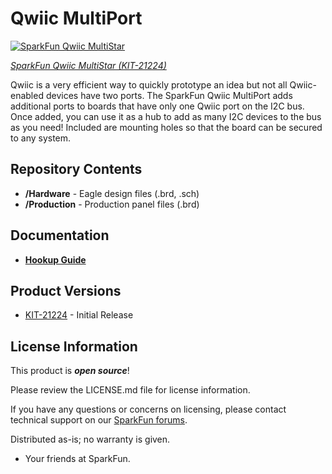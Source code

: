 Qwiic MultiPort
========================================

[![SparkFun Qwiic MultiStar](https://cdn.sparkfun.com//assets/parts/2/0/9/9/3/21224_KIT-_03.jpg)](https://www.sparkfun.com/products/21224)

[*SparkFun Qwiic MultiStar (KIT-21224)*](https://www.sparkfun.com/products/21224)

Qwiic is a very efficient way to quickly prototype an idea but not all Qwiic-enabled devices have two ports. The SparkFun Qwiic MultiPort adds additional ports to boards that have only one Qwiic port on the I2C bus. Once added, you can use it as a hub to add as many I2C devices to the bus as you need! Included are mounting holes so that the board can be secured to any system.

Repository Contents
-------------------

* **/Hardware** - Eagle design files (.brd, .sch)
* **/Production** - Production panel files (.brd)

Documentation
--------------
* **[Hookup Guide](https://learn.sparkfun.com/tutorials/1659)**

Product Versions
----------------
* [KIT-21224](https://www.sparkfun.com/products/21224) - Initial Release

License Information
-------------------

This product is _**open source**_! 

Please review the LICENSE.md file for license information. 

If you have any questions or concerns on licensing, please contact technical support on our [SparkFun forums](https://forum.sparkfun.com/viewforum.php?f=152).

Distributed as-is; no warranty is given.

- Your friends at SparkFun.

_<COLLABORATION CREDIT>_
